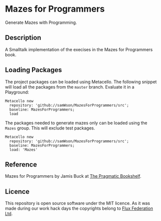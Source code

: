 # Mazes for Programmers

Generate Mazes with Programming.

## Description

A Smalltalk implementation of the execises in the Mazes for Programmers book.

## Loading Packages

The project packages can be loaded using Metacello. The following snippet will load all the packages from the `master` branch. Evaluate it in a Playground:

```smalltalk
Metacello new
  repository: 'github://samWson/MazesForProgrammers/src';
  baseline: MazesForProgrammers;
  load
```

The packages needed to generate mazes only can be loaded using the `Mazes` group. This will exclude test packages.

```smalltalk
Metacello new
  repository: 'github://samWson/MazesForProgrammers/src';
  baseline: MazesForProgrammers;
  load: 'Mazes'
```

## Reference

Mazes for Programmers by Jamis Buck at [The Pragmatic Bookshelf](https://pragprog.com/book/jbmaze/mazes-for-programmers).

## Licence

This repository is open source software under the MIT licence. As it was made during our work hack days the copyrights belong to [Flux Federation Ltd](https://fluxfederation.com/).
